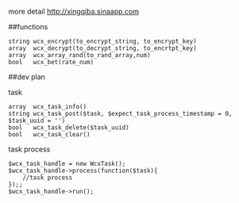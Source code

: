 
more detail http://xingqiba.sinaapp.com

##functions
```
string wcx_encrypt(to_encrypt_string, to_encrypt_key)
array  wcx_decrypt(to_decrypt_string, to_encrtpt_key)
array  wcx_array_rand(to_rand_array,num)
bool   wcx_bet(rate_num)
```

##dev plan

task
```
array  wcx_task_info()
string wcx_task_post($task, $expect_task_process_timestamp = 0, $task_uuid = '')
bool   wcx_task_delete($task_uuid)
bool   wcx_task_clear()
```

task process
```
$wcx_task_handle = new WcxTask();
$wcx_task_handle->process(function($task){
    //task process
});;
$wcx_task_handle->run();
```
